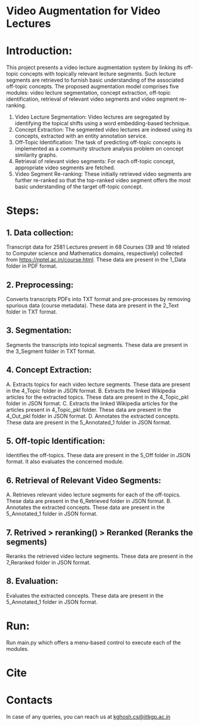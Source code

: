 # Video Augmentation for Video Lectures

# Introduction:
This project presents a video lecture augmentation system by linking its off-topic concepts with topically relevant lecture segments. Such lecture segments are retrieved to furnish basic understanding of the associated off-topic concepts. The proposed augmentation model comprises five modules: video lecture segmentation, concept extraction, off-topic identification, retrieval of relevant video segments and video segment re-ranking.
1. Video Lecture Segmentation: Video lectures are segregated by identifying the topical shifts using a word embedding-based technique.
2. Concept Extraction: The segmented video lectures are indexed using its concepts, extracted with an entity annotation service.
3. Off-Topic Identification: The task of predicting off-topic concepts is implemented as a community structure analysis problem on concept similarity graphs.
4. Retrieval of relevant video segments: For each off-topic concept, appropriate video segments are fetched.
5. Video Segment Re-ranking: These initially retrieved video segments are further re-ranked so that the top-ranked video segment offers the most basic understanding of the target off-topic concept.

# Steps:
## 1. Data collection:
Transcript data for 2581 Lectures present in 68 Courses (39 and 19 related to Computer science and Mathematics domains, respectively) collected from https://nptel.ac.in/course.html. These data are present in the 1_Data folder in PDF format.
## 2. Preprocessing:
Converts transcripts PDFs into TXT format and pre-processes by removing spurious data (course metadata). These data are present in the 2_Text folder in TXT format.
## 3. Segmentation:
Segments the transcripts into topical segments. These data are present in the 3_Segment folder in TXT format.
## 4. Concept Extraction:
A. Extracts topics for each video lecture segments. These data are present in the 4_Topic folder in JSON format.
B. Extracts the linked Wikipedia articles for the extracted topics. These data are present in the 4_Topic_pkl folder in JSON format.
C. Extracts the linked Wikipedia articles for the articles present in 4_Topic_pkl folder. These data are present in the 4_Out_pkl folder in JSON format.
D. Annotates the extracted concepts. These data are present in the 5_Annotated_1 folder in JSON format.
## 5. Off-topic Identification:
Identifies the off-topics. These data are present in the 5_Off folder in JSON format. It also evaluates the concerned module.
## 6. Retrieval of Relevant Video Segments:
A. Retrieves relevant video lecture segments for each of the off-topics. These data are present in the 6_Retrieved folder in JSON format.
B. Annotates the extracted concepts. These data are present in the 5_Annotated_1 folder in JSON format.
## 7. Retrived > reranking() > Reranked (Reranks the segments)
Reranks the retrieved video lecture segments. These data are present in the 7_Reranked folder in JSON format.
## 8. Evaluation:
Evaluates the extracted concepts. These data are present in the 5_Annotated_1 folder in JSON format.


# Run:
Run main.py which offers a menu-based control to execute each of the modules.

# Cite

# Contacts
In case of any queries, you can reach us at kghosh.cs@iitkgp.ac.in
